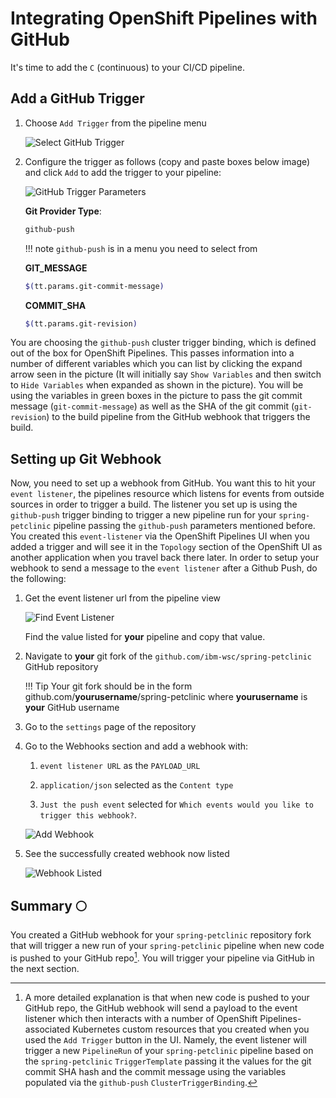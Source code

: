# Integrating OpenShift Pipelines with GitHub

It's time to add the `C` (continuous) to your CI/CD pipeline.

## Add a GitHub Trigger

1. Choose `Add Trigger` from the pipeline menu

    ![Select GitHub Trigger](../images/Part2/GitHubAddTrigger.png)

2. Configure the trigger as follows (copy and paste boxes below image) and click `Add` to add the trigger to your pipeline:

    ![GitHub Trigger Parameters](../images/Part2/WebhookTriggerParameters.png)

    **Git Provider Type**:
    ``` bash
    github-push
    ```

    !!! note
        `github-push` is in a menu you need to select from

    **GIT_MESSAGE**
    ``` bash
    $(tt.params.git-commit-message)
    ```

    **COMMIT_SHA**
    ``` bash
    $(tt.params.git-revision)
    ```

You are choosing the `github-push` cluster trigger binding, which is defined out of the box for OpenShift Pipelines. This passes information into a number of different variables which you can list by clicking the expand arrow seen in the picture (It will initially say `Show Variables` and then switch to `Hide Variables` when expanded as shown in the picture). You will be using the variables in green boxes in the picture to pass the git commit message (`git-commit-message`) as well as the SHA of the git commit (`git-revision`) to the build pipeline from the GitHub webhook that triggers the build.

## Setting up Git Webhook

Now, you need to set up a webhook from GitHub. You want this to hit your `event listener`, the pipelines resource which listens for events from outside sources in order to trigger a build. The listener you set up is using the `github-push` trigger binding to trigger a new pipeline run for your `spring-petclinic` pipeline passing the `github-push` parameters mentioned before. You created this `event-listener` via the OpenShift Pipelines UI when you added a trigger and will see it in the `Topology` section of the OpenShift UI as another application when you travel back there later. In order to setup your webhook to send a message to the `event listener` after a Github Push, do the following:

1. Get the event listener url from the pipeline view

    ![Find Event Listener](../images/Part2/FindEventListener.png)

    Find the value listed for **your** pipeline and copy that value.

2. Navigate to **your** git fork of the `github.com/ibm-wsc/spring-petclinic` GitHub repository

    !!! Tip
        Your git fork should be in the form github.com/**yourusername**/spring-petclinic where **yourusername** is **your** GitHub username

3. Go to the `settings` page of the repository

4. Go to the Webhooks section and add a webhook with: 

    1. `event listener URL` as the `PAYLOAD_URL`
    
    2. `application/json` selected as the `Content type`
    
    3. `Just the push event` selected for `Which events would you like to trigger this webhook?`.

    ![Add Webhook](../images/Part2/AddGithubWebhook.png)

5. See the successfully created webhook now listed

    ![Webhook Listed](../images/Part2/WebhookListed.png)

## Summary :full_moon:

You created a GitHub webhook for your `spring-petclinic` repository fork that will trigger a new run of your `spring-petclinic` pipeline when new code is pushed to your GitHub repo[^1]. You will trigger your pipeline via GitHub in the next section.

[^1]: A more detailed explanation is that when new code is pushed to your GitHub repo, the GitHub webhook will send a payload to the event listener which then interacts with a number of OpenShift Pipelines-associated Kubernetes custom resources that you created when you used the `Add Trigger` button in the UI. Namely, the event listener will trigger a new `PipelineRun` of your `spring-petclinic` pipeline based on the `spring-petclinic` `TriggerTemplate` passing it the values for the git commit SHA hash and the commit message using the variables populated via the `github-push` `ClusterTriggerBinding`.